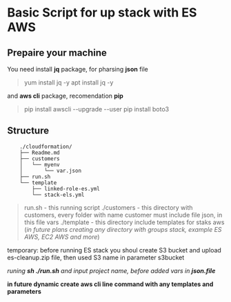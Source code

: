 # Basic Script for up stack with ES AWS

## Prepaire your machine

You need install **jq** package, for pharsing **json** file

> yum install jq -y
> apt install jq -y

and **aws cli** package, recomendation **pip**

> pip install awscli --upgrade --user
> pip install boto3

## Structure

        ./cloudformation/
        ├── Readme.md
        ├── customers
        │   └── myenv
        │       └── var.json
        ├── run.sh
        └── template
            ├── linked-role-es.yml
            └── stack-els.yml


> run.sh - this running script 
> ./customers - this directory with customers, every folder with name customer must include file json, in this file vars
> ./template - this directory include templates for staks aws (*in future plans creating any directory with groups stack, example ES AWS, EC2 AWS and more*)

temporary: before running ES stack you shoul create S3 bucket and upload es-cleanup.zip file, then used S3 name in parameter s3bucket

*runing **sh ./run.sh** and input project name, before added vars in **json.file***

**in future dynamic create aws cli line command with any templates and parameters**
